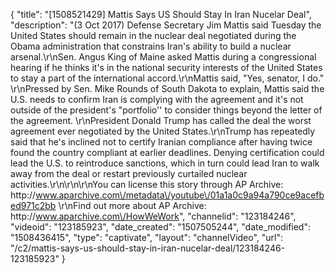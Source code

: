 {
    "title": "[1508521429] Mattis Says US Should Stay In Iran Nucelar Deal",
    "description": "(3 Oct 2017) Defense Secretary Jim Mattis said Tuesday the United States should remain in the nuclear deal negotiated during the Obama administration that constrains Iran's ability to build a nuclear arsenal.\r\nSen. Angus King of Maine asked Mattis during a congressional hearing if he thinks it's in the national security interests of the United States to stay a part of the international accord.\r\nMattis said, \"Yes, senator, I do.\" \r\nPressed by Sen. Mike Rounds of South Dakota to explain, Mattis said the U.S. needs to confirm Iran is complying with the agreement and it's not outside of the president's \"portfolio'' to consider things beyond the letter of the agreement. \r\nPresident Donald Trump has called the deal the worst agreement ever negotiated by the United States.\r\nTrump has repeatedly said that he's inclined not to certify Iranian compliance after having twice found the country compliant at earlier deadlines. Denying certification could lead the U.S. to reintroduce sanctions, which in turn could lead Iran to walk away from the deal or restart previously curtailed nuclear activities.\r\n\r\n\r\nYou can license this story through AP Archive: http:\/\/www.aparchive.com\/metadata\/youtube\/01a1a0c9a94a790ce9acefbed971c2bb \r\nFind out more about AP Archive: http:\/\/www.aparchive.com\/HowWeWork",
    "channelid": "123184246",
    "videoid": "123185923",
    "date_created": "1507505244",
    "date_modified": "1508436415",
    "type": "captivate",
    "layout": "channelVideo",
    "url": "\/c2\/mattis-says-us-should-stay-in-iran-nucelar-deal\/123184246-123185923"
}